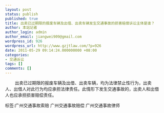 ```yaml
---
layout: post
status: publish
published: true
title: 出卖已过期限的报废车辆及出借、出卖车辆发生交通事故的损害赔偿诉讼主体是谁？
author: 本站记者
author_login: admin
author_email: jiangwei909@gmail.com
wordpress_id: 926
wordpress_url: http://www.gzjtlaw.com/?p=926
date: 2011-05-29 09:14:24.000000000 +08:00
categories:
- 交通诉讼
tags: []
comments: []
---
```

　　 出卖已过期限的报废车辆及出借、出卖车辆，均为法律禁止性行为，出卖人、出借人对此行为均应承担法律责任。此情形下发生交通事故的，出卖人和出借人也应承担损害赔偿责任。标签:广州交通事故索赔 广州交通事故赔偿 广州交通事故律师
